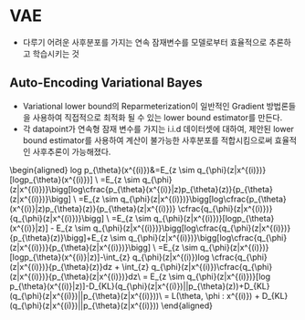 # VAE
- 다루기 어려운 사후분포를 가지는 연속 잠재변수를 모델로부터 효율적으로 추론하고 학습시키는 것
  
## Auto-Encoding Variational Bayes
- Variational lower bound의 Reparmeterization이 일반적인 Gradient 방법론들을 사용하여 직접적으로 최적화 될 수 있는 lower bound estimator를 만든다.
- 각 datapoint가 연속형 잠재 변수를 가지는 i.i.d 데이터셋에 대하여, 제안된 lower bound estimator를 사용하여 계산이 불가능한 사후분포를 적합시킴으로써 효율적인 사후추론이 가능해졌다.

\begin{aligned} 
log p_{\theta}(x^{(i)})&=E_{z \sim q_{\phi}(z|x^{(i)})}[logp_{\theta}(x^{(i)})] \\
=E_{z \sim q_{\phi}(z|x^{(i)})}\bigg[log\cfrac{p_{\theta}(x^{(i)}|z)p_{\theta}(z)}{p_{\theta}(z|x^{(i)})}\bigg] \\
=E_{z \sim q_{\phi}(z|x^{(i)})}\bigg[log\cfrac{p_{\theta}(x^{(i)}|z)p_{\theta}(z)}{p_{\theta}(z|x^{(i)})} \cfrac{q_{\phi}(z|x^{(i)})}{q_{\phi}(z|x^{(i)})}\bigg] \\
=E_{z \sim q_{\phi}(z|x^{(i)})}[logp_{\theta}(x^{(i)}|z)] - E_{z \sim q_{\phi}(z|x^{(i)})}\bigg[log\cfrac{q_{\phi}(z|x^{(i)})}{p_{\theta}(z)}\bigg]+E_{z \sim q_{\phi}(z|x^{(i)})}\bigg[log\cfrac{q_{\phi}(z|x^{(i)})}{p_{\theta}(z|x^{(i)})}\bigg] \\
=E_{z \sim q_{\phi}(z|x^{(i)})}[logp_{\theta}(x^{(i)}|z)]-\int_{z} q_{\phi}(z|x^{(i)})log \cfrac{q_{\phi}(z|x^{(i)})}{p_{\theta}(z)}dz + \int_{z} q_{\phi}(z|x^{(i)})\cfrac{q_{\phi}(z|x^{(i)})}{p_{\theta}(z|x^{(i)})}dz\\
= E_{z \sim q_{\phi}(z|x^{(i)})}[log p_{\theta}(x^{(i)}|z)]-D_{KL}(q_{\phi}(z|x^{(i)})||p_{\theta}(z))+D_{KL}(q_{\phi}(z|x^{(i)})||p_{\theta}(z|x^{(i)}))\\
= L(\theta, \phi : x^{(i)}) + D_{KL}(q_{\phi}(z|x^{(i)})||p_{\theta}(z|x^{(i)}))
\end{aligned}
